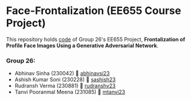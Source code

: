 # Face-Frontalization (EE655 Course Project)

This repository holds [code](https://github.com/Face-Frontalization/Face-Frontalization/blob/main/Model.txt) of Group 26's EE655 Project, **Frontalization of Profile Face Images Using a Generative Adversarial Network**.

### Group 26:
- Abhinav Sinha (230042)         📧 [abhinavsi23](mailto:abhinavsi23.iitk.ac.in)
- Ashish Kumar Soni (230228)     📧 [sashish23](mailto:sashish23.iitk.ac.in)
- Rudransh Verma (230881)        📧 [rudranshv23](mailto:rudranshv23.iitk.ac.in)
- Tanvi Pooranmal Meena (231085) 📧 [mtanvi23](mailto:mtanvi23.iitk.ac.in)
